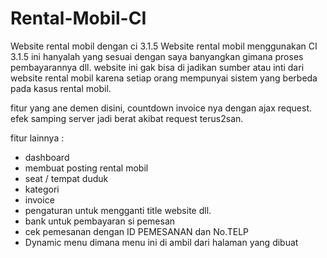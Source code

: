 # Rental-Mobil-CI

Website rental mobil dengan ci 3.1.5
Website rental mobil menggunakan CI 3.1.5
ini hanyalah yang sesuai dengan saya banyangkan gimana proses pembayarannya dll. website ini gak bisa di jadikan sumber atau inti dari website rental mobil karena setiap orang mempunyai sistem yang berbeda pada kasus rental mobil.

fitur yang ane demen disini, countdown invoice nya dengan ajax request. efek samping server jadi berat akibat request terus2san.

fitur lainnya : 
- dashboard
- membuat posting rental mobil
- seat / tempat duduk
- kategori
- invoice
- pengaturan untuk mengganti title website dll.
- bank untuk pembayaran si pemesan
- cek pemesanan dengan ID PEMESANAN dan No.TELP
- Dynamic menu dimana menu ini di ambil dari halaman yang dibuat

